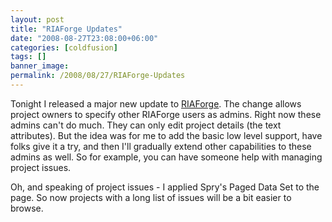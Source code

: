 ```yaml
---
layout: post
title: "RIAForge Updates"
date: "2008-08-27T23:08:00+06:00"
categories: [coldfusion]
tags: []
banner_image: 
permalink: /2008/08/27/RIAForge-Updates
---
```


Tonight I released a major new update to <a href="http://www.riaforge.org">RIAForge</a>. The change allows project owners to specify other RIAForge users as admins. Right now these admins can't do much. They can only edit project details (the text attributes). But the idea was for me to add the basic low level support, have folks give it a try, and then I'll gradually extend other capabilities to these admins as well. So for example, you can have someone help with managing project issues. 

Oh, and speaking of project issues - I applied Spry's Paged Data Set to the page. So now projects with a long list of issues will be a bit easier to browse.